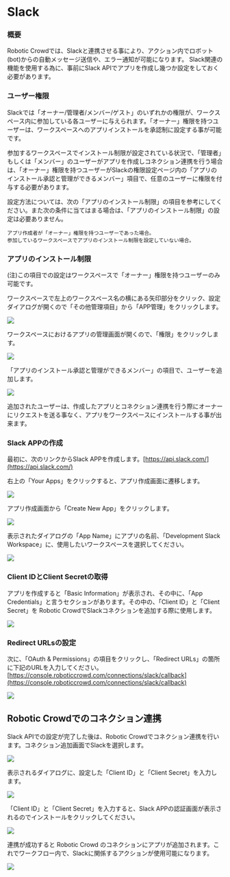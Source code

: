 # Slack

### 概要

Robotic Crowdでは、Slackと連携させる事により、アクション内でロボット\(bot\)からの自動メッセージ送信や、エラー通知が可能になります。 Slack関連の機能を使用する為に、事前にSlack APIでアプリを作成し幾つか設定をしておく必要があります。

### ユーザー権限

Slackでは「オーナー/管理者/メンバー/ゲスト」のいずれかの権限が、ワークスペース内に参加している各ユーザーに与えられます。「オーナー」権限を持つユーザーは、ワークスペースへのアプリインストールを承認制に設定する事が可能です。

参加するワークスペースでインストール制限が設定されている状況で、「管理者」もしくは「メンバー」のユーザーがアプリを作成しコネクション連携を行う場合は、「オーナー」権限を持つユーザーがSlackの権限設定ページ内の「アプリのインストール承認と管理ができるメンバー」項目で、任意のユーザーに権限を付与する必要があります。

設定方法については、次の「アプリのインストール制限」の項目を参考にしてください。また次の条件に当てはまる場合は、「アプリのインストール制限」の設定は必要ありません。

```
アプリ作成者が「オーナー」権限を持つユーザーであった場合。
参加しているワークスペースでアプリのインストール制限を設定していない場合。
```

### アプリのインストール制限

(注)この項目での設定はワークスペースで「オーナー」権限を持つユーザーのみ可能です。

ワークスペースで左上のワークスペース名の横にある矢印部分をクリック、設定ダイアログが開くので「その他管理項目」から「APP管理」をクリックします。

![](../.gitbook/assets/slack_app.png)

ワークスペースにおけるアプリの管理画面が開くので、「権限」をクリックします。

![](../.gitbook/assets/slack_install.png)

「アプリのインストール承認と管理ができるメンバー」の項目で、ユーザーを追加します。

![](../.gitbook/assets/slack_member.png)

追加されたユーザーは、作成したアプリとコネクション連携を行う際にオーナーにリクエストを送る事なく、アプリをワークスペースにインストールする事が出来ます。

### Slack APPの作成

最初に、次のリンクからSlack APPを作成します。[https://api.slack.com/](https://api.slack.com/)

右上の「Your Apps」をクリックすると、アプリ作成画面に遷移します。

![](../.gitbook/assets/slack_1.png)

アプリ作成画面から「Create New App」をクリックします。

![](../.gitbook/assets/slack_2.png)

表示されたダイアログの「App Name」にアプリの名前、「Development Slack Workspace」に、使用したいワークスペースを選択してください。

![](../.gitbook/assets/slack_3.png)

### Client IDとClient Secretの取得

アプリを作成すると「Basic Information」が表示され、その中に、「App Credentials」と言うセクションがあります。その中の、「Client ID」と「Client Secret」を Robotic CrowdでSlackコネクションを追加する際に使用します。

![](../.gitbook/assets/slack_4.png)

### Redirect URLsの設定

次に、「OAuth & Permissions」の項目をクリックし、「Redirect URLs」の箇所に下記のURLを入力してください。 [https://console.roboticcrowd.com/connections/slack/callback](https://console.roboticcrowd.com/connections/slack/callback)

![](../.gitbook/assets/slack_5.png)

## Robotic Crowdでのコネクション連携

Slack APIでの設定が完了した後は、Robotic Crowdでコネクション連携を行います。コネクション追加画面でSlackを選択します。

![](../.gitbook/assets/slack_6.png)

表示されるダイアログに、設定した「Client ID」と「Client Secret」を入力します。

![](../.gitbook/assets/slack_7.png)

「Client ID」と「Client Secret」を入力すると、Slack APPの認証画面が表示されるのでインストールをクリックしてください。

![](../.gitbook/assets/slack_8.png)

連携が成功すると Robotic Crowd のコネクションにアプリが追加されます。これでワークフロー内で、Slackに関係するアクションが使用可能になります。

![](../.gitbook/assets/slack_9.png)

